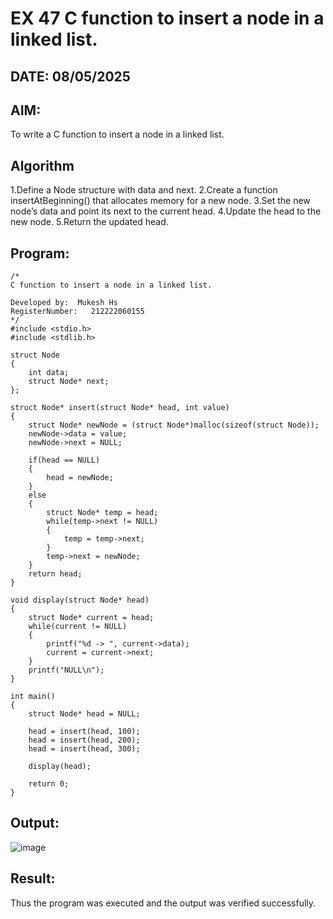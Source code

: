 # EX 47 C function to insert a node in a linked list.
## DATE: 08/05/2025
## AIM:
To write a C function to insert a node in a linked list.

## Algorithm
1.Define a Node structure with data and next.
2.Create a function insertAtBeginning() that allocates memory for a new node.
3.Set the new node’s data and point its next to the current head.
4.Update the head to the new node.
5.Return the updated head.

## Program:
```
/*
C function to insert a node in a linked list.

Developed by:  Mukesh Hs
RegisterNumber:   212222060155
*/
#include <stdio.h>
#include <stdlib.h>

struct Node
{
    int data;
    struct Node* next;
};

struct Node* insert(struct Node* head, int value)
{
    struct Node* newNode = (struct Node*)malloc(sizeof(struct Node));
    newNode->data = value;
    newNode->next = NULL;

    if(head == NULL)
    {
        head = newNode;
    }
    else
    {
        struct Node* temp = head;
        while(temp->next != NULL)
        {
            temp = temp->next;
        }
        temp->next = newNode;
    }
    return head;
}

void display(struct Node* head)
{
    struct Node* current = head;
    while(current != NULL)
    {
        printf("%d -> ", current->data);
        current = current->next;
    }
    printf("NULL\n");
}

int main()
{
    struct Node* head = NULL;

    head = insert(head, 100);
    head = insert(head, 200);
    head = insert(head, 300);

    display(head);

    return 0;
}
```

## Output:

![image](https://github.com/user-attachments/assets/c0ef9202-c306-4173-aa94-e681095de07f)

## Result:
Thus the program was executed and the output was verified successfully.
